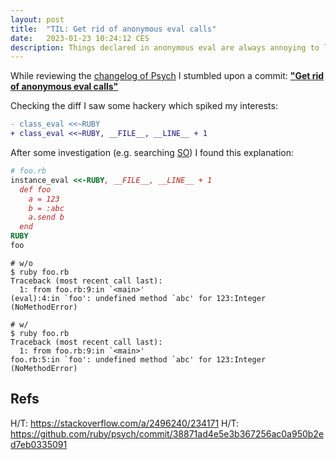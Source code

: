 ```yaml
---
layout: post
title:  "TIL: Get rid of anonymous eval calls"
date:   2023-01-23 10:24:12 CES
description: Things declared in anonymous eval are always annoying to locate
---
```


While reviewing the [changelog of Psych](https://github.com/ruby/psych/compare/bdf20e604204024eae580fbd5f697e171e55ac2d...a170b8eb466f25d16c4ceb1451a75de1d2c8c0cc) I stumbled upon a commit: [**"Get rid of anonymous eval calls"**](https://github.com/ruby/psych/commit/38871ad4e5e3b367256ac0a950b2ed7eb0335091)

Checking the diff I saw some hackery which spiked my interests:

```diff
- class_eval <<~RUBY
+ class_eval <<~RUBY, __FILE__, __LINE__ + 1
```

After some investigation (e.g. searching [SO](https://stackoverflow.com/a/2496240/234171)) I found this explanation:

```ruby
# foo.rb
instance_eval <<-RUBY, __FILE__, __LINE__ + 1
  def foo
    a = 123
    b = :abc
    a.send b
  end
RUBY
foo
```

```shell
# w/o
$ ruby foo.rb
Traceback (most recent call last):
  1: from foo.rb:9:in `<main>'
(eval):4:in `foo': undefined method `abc' for 123:Integer (NoMethodError)

# w/
$ ruby foo.rb
Traceback (most recent call last):
  1: from foo.rb:9:in `<main>'
foo.rb:5:in `foo': undefined method `abc' for 123:Integer (NoMethodError)
```

## Refs
H/T: <https://stackoverflow.com/a/2496240/234171>
H/T: <https://github.com/ruby/psych/commit/38871ad4e5e3b367256ac0a950b2ed7eb0335091>
